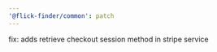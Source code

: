```yaml
---
'@flick-finder/common': patch
---
```


fix: adds retrieve checkout session method in stripe service
